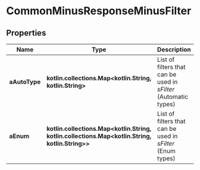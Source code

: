 
# CommonMinusResponseMinusFilter

## Properties
Name | Type | Description | Notes
------------ | ------------- | ------------- | -------------
**aAutoType** | **kotlin.collections.Map&lt;kotlin.String, kotlin.String&gt;** | List of filters that can be used in *sFilter* (Automatic types) |  [optional]
**aEnum** | **kotlin.collections.Map&lt;kotlin.String, kotlin.collections.Map&lt;kotlin.String, kotlin.String&gt;&gt;** | List of filters that can be used in *sFilter* (Enum types) |  [optional]



